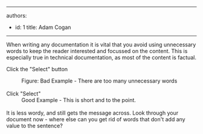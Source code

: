 

---
authors:
  - id: 1
    title: Adam Cogan
---




<span class='intro'> <p>When writing any documentation it is vital that you avoid using unnecessary words to keep the reader interested and focussed on the content. This is especially true in technical documentation, as most of the content is factual.</p> </span>

​Click the &quot;Select&quot; button<dd class="ssw15-rteElement-FigureBad">Figure&#58; Bad Example - There are too many unnecessary words</dd>​<br><div>Click &quot;Select&quot;</div><dd class="ssw15-rteElement-FigureGood">Good Example - This is short and to the point.</dd><div><br>It is less wordy, and still gets the message across. Look through your document now - where else can you get rid of words that don't add any value to the sentence?</div>


